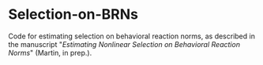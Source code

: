 # Selection-on-BRNs
Code for estimating selection on behavioral reaction norms, as described in the manuscript "*Estimating Nonlinear Selection on Behavioral Reaction Norms*" (Martin, in prep.).
